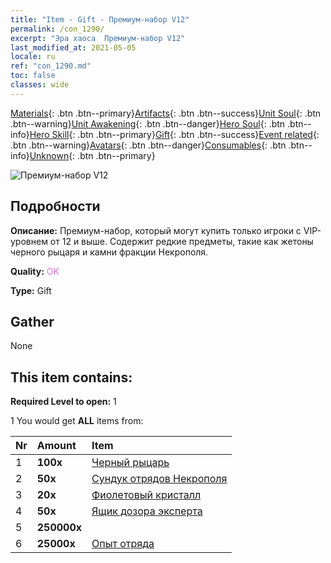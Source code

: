 ```yaml
---
title: "Item - Gift - Премиум-набор V12"
permalink: /con_1290/
excerpt: "Эра хаоса  Премиум-набор V12"
last_modified_at: 2021-05-05
locale: ru
ref: "con_1290.md"
toc: false
classes: wide
---
```

 [Materials](/ItemsRU/){: .btn .btn--primary}[Artifacts](/ItemsRU/Artifacts/){: .btn .btn--success}[Unit Soul](/ItemsRU/UnitSoul/){: .btn .btn--warning}[Unit Awakening](/ItemsRU/UnitAwakening/){: .btn .btn--danger}[Hero Soul](/ItemsRU/HeroSoul/){: .btn .btn--info}[Hero Skill](/ItemsRU/HeroSkill/){: .btn .btn--primary}[Gift](/ItemsRU/Gift/){: .btn .btn--success}[Event related](/ItemsRU/Events/){: .btn .btn--warning}[Avatars](/ItemsRU/Avatars/){: .btn .btn--danger}[Consumables](/ItemsRU/Consumables/){: .btn .btn--info}[Unknown](/ItemsRU/Unknown/){: .btn .btn--primary}

 ![Премиум-набор V12](/images/t/i_905012.png)

## Подробности
 **Описание:** Премиум-набор, который могут купить только игроки с VIP-уровнем от 12 и выше. Содержит редкие предметы, такие как жетоны черного рыцаря и камни фракции Некрополя.

 **Quality:** <span style="color: #DA70D6">OK</span>

 **Type:** Gift

## Gather

  None

## This item contains:

 **Required Level to open:** 1

 1 You would get **ALL** items  from:

  | Nr | Amount |     Item    |
  |:---|:-------|:------------|
  | 1 |  **100x** | [Черный рыцарь](/ItemsRU/unt_213/) |  | 
  | 2 |  **50x** | [Сундук отрядов Некрополя](/ItemsRU/con_1271/) |  | 
  | 3 |  **20x** | [Фиолетовый кристалл](/ItemsRU/con_720/) |  | 
  | 4 |  **50x** | [Ящик дозора эксперта](/ItemsRU/con_760/) |  | 
  | 5 |  **250000x** | <i class="fas fa-coins"/> |  | 
  | 6 |  **25000x** | [Опыт отряда](/ItemsRU/con_902/) |  | 
